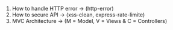 1. How to handle HTTP error -> (http-error)
2. How to secure API -> (xss-clean, express-rate-limite)
3. MVC Architecture -> 
   (M = Model, V = Views & C = Controllers) 